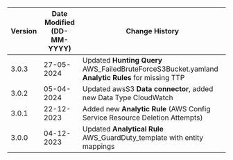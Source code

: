 | **Version** | **Date Modified (DD-MM-YYYY)** | **Change History**                          |
|-------------|--------------------------------|---------------------------------------------|
| 3.0.3       | 27-05-2024                     | Updated **Hunting Query** AWS_FailedBruteForceS3Bucket.yamland **Analytic Rules** for missing TTP   |
| 3.0.2       | 05-04-2024                     | Updated awsS3 **Data connector**, added new Data Type CloudWatch     |
| 3.0.1       | 22-12-2023                     | Added new **Analytic Rule** (AWS Config Service Resource Deletion Attempts)     |
| 3.0.0       | 04-12-2023                     | Updated **Analytical Rule**  AWS_GuardDuty_template with entity mappings     |